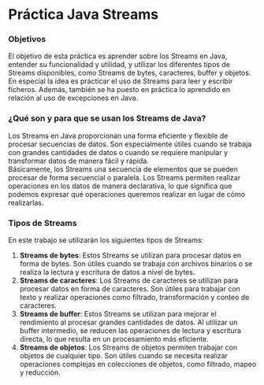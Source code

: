 # Práctica Java Streams

### Objetivos
El objetivo de esta práctica es aprender sobre los Streams en Java, entender su funcionalidad y utilidad, y utilizar los diferentes tipos de Streams disponibles, como Streams de bytes, caracteres, buffer y objetos. En especial la idea es prácticar el uso de Streams para leer y escribir ficheros.
Además, también se ha puesto en práctica lo aprendido en relación al uso de excepciones en Java.

### ¿Qué son y para que se usan los Streams de Java?
Los Streams en Java proporcionan una forma eficiente y flexible de procesar secuencias de datos. Son especialmente útiles cuando se trabaja con grandes cantidades de datos o cuando se requiere manipular y transformar datos de manera fácil y rápida.  
Básicamente, los Streams una secuencia de elementos que se pueden procesar de forma secuencial o paralela. Los Streams permiten realizar operaciones en los datos de manera declarativa, lo que significa que podemos expresar qué operaciones queremos realizar en lugar de cómo realizarlas. 

### Tipos de Streams
En este trabajo se utilizarán los siguientes tipos de Streams:

1. **Streams de bytes**: Estos Streams se utilizan para procesar datos en forma de bytes. Son útiles cuando se trabaja con archivos binarios o se realiza la lectura y escritura de datos a nivel de bytes.
2. **Streams de caracteres**: Los Streams de caracteres se utilizan para procesar datos en forma de caracteres. Son útiles para trabajar con texto y realizar operaciones como filtrado, transformación y conteo de caracteres.
3. **Streams de buffer**: Estos Streams se utilizan para mejorar el rendimiento al procesar grandes cantidades de datos. Al utilizar un buffer intermedio, se reducen las operaciones de lectura y escritura directa, lo que resulta en un procesamiento más eficiente.
4. **Streams de objetos**: Los Streams de objetos permiten trabajar con objetos de cualquier tipo. Son útiles cuando se necesita realizar operaciones complejas en colecciones de objetos, como filtrado, mapeo y reducción.

